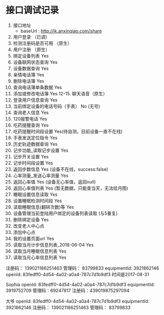 # 接口调试记录
1. 接口地址
    - baseUrl : http://jk.anxinqiao.com/share
2. 用户登录 （已调）
3. 检测注册码是否可用  （原生）
4. 用户注册  （原生）
5. 绑定设备列表  Yes
6. 设备联网状态查询  Yes
7. 设备数据查询  Yes
8. 亲情电话簿  Yes
9. 删除电话簿 Yes
10. 查询电话簿单条数据  Yes
11. 添加或修改电话簿  Yes
12-15.  聊天语音（原生）
16.	登录用户信息查询 Yes
17.	当前绑定设备的电话号码（手表）  No (无号)
18.	查询老人信息 Yes
19.	120报警电话 Yes
20.	吃药提醒查询 Yes
21.	吃药提醒时间段设置 Yes(待自测，目前设备一直不在线)
22.	手表发送定位指令 Yes
23.	历史轨迹数据查询 Yes
24.	记步功能_读取记步设置  Yes
25.	记步开关设置 Yes
26.	记步时间段设置 Yes
27.	返回步数信息 Yes (设备不在线，success:false)
28.	心率测量_发送心率测量 Yes
29.	返回心率值 Yes (设备无心率值，返回null)
30.	返回心率值列表 Yes (暂无数据，只能查当天，无法绘月图)
31.	睡眠设置信息读取 Yes
32.	设置睡眠检测时间段 Yes
33.	读取睡眠信息(翻转次数)等  Yes
34.	设备管理当前登陆用户绑定的设备列表读取  (与5重复)
35.	删除绑定设备 Yes
36.	改变老人中心点
37.	添加中心点
38.	我的设置页面url Yes
39.	读取当月计步信息列表_2018-06-04 Yes
40.	读取当月睡眠信息列表 Yes
41.	读取当月心率信息列表 Yes

注册码： 139021186251463
管理码： 83799833
equipmentId: 3921862146
openId: 83fedff0-4d54-4a02-a0a4-787c7d1b9df3
时间是2017-08-31

Sophia
openId: 83fedff0-4d54-4a02-a0a4-787c7d1b9df3
equipmentId: 3919752709
管理码：69247817
注册码：439019875297094


大爷
openId: 83fedff0-4d54-4a02-a0a4-787c7d1b9df3
equipmentId: 3921862146
注册码： 139021186251463
管理码： 83799833


